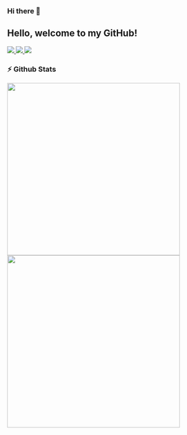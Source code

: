### Hi there 👋

<!--
**javeriatabassum145/javeriatabassum145** is a ✨ _special_ ✨ repository because its `README.md` (this file) appears on your GitHub profile.

Here are some ideas to get you started:

- 🔭 I’m currently working on ...
- 🌱 I’m currently learning ...
- 👯 I’m looking to collaborate on ...
- 🤔 I’m looking for help with ...
- 💬 Ask me about ...
- 📫 How to reach me: ...
- 😄 Pronouns: ...
- ⚡ Fun fact: ...
-->


## Hello, welcome to my GitHub!

<a href="https://medium.com/@javeriatabassum514">
    <img src="https://img.shields.io/badge/MEDIUM-12100E?logo=medium&color=fe6e95&logoColor=white" />
</a>
<a href="https://www.linkedin.com/in/javeria-tabassum-176204194/">
    <img src="https://img.shields.io/badge/LINKEDIN-12100E?logo=linkedin&color=282A36&logoColor=white" />
</a>
<a href="http://portfolio.javeriatabassum.live/">
    <img src="https://img.shields.io/badge/WEBSITE-12100E?logo=html5&color=fe6e95&logoColor=white" />
</a>


### ⚡️ Github Stats
<p>
  <img width="400px" src="https://github-readme-stats.vercel.app/api?username=javeriatabassum145&show_icons=true&theme=nightowl&hide_border=true&bg_color=1F222E" />
  <img width="400px" src="https://github-readme-streak-stats.herokuapp.com?user=javeriatabassum145&theme=nightowl&hide_border=true&fire=C77800&ring=DD910B&background=1F222E" />
</p>




